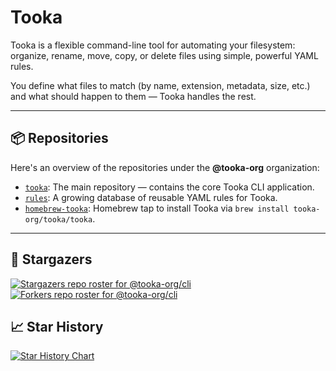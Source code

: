 # Tooka

Tooka is a flexible command-line tool for automating your filesystem: organize, rename, move, copy, or delete files using simple, powerful YAML rules.

You define what files to match (by name, extension, metadata, size, etc.) and what should happen to them — Tooka handles the rest.

---

## 📦 Repositories

Here's an overview of the repositories under the **@tooka-org** organization:

* [`tooka`](https://github.com/tooka-org/tooka): The main repository — contains the core Tooka CLI application.
* [`rules`](https://github.com/tooka-org/rules): A growing database of reusable YAML rules for Tooka.
* [`homebrew-tooka`](https://github.com/tooka-org/homebrew-tooka): Homebrew tap to install Tooka via `brew install tooka-org/tooka/tooka`.

---

## 🌟 Stargazers

[![Stargazers repo roster for @tooka-org/cli](https://reporoster.com/stars/dark/tooka-org/tooka)](https://github.com/tooka-org/tooka/stargazers)
[![Forkers repo roster for @tooka-org/cli](https://reporoster.com/forks/dark/tooka-org/tooka)](https://github.com/tooka-org/tooka/network/members)

## 📈 Star History

<a href="https://www.star-history.com/#tooka-org/cli&Date">
 <picture>
   <source media="(prefers-color-scheme: dark)" srcset="https://api.star-history.com/svg?repos=tooka-org/tooka&type=Date&theme=dark" />
   <source media="(prefers-color-scheme: light)" srcset="https://api.star-history.com/svg?repos=tooka-org/tooka&type=Date" />
   <img alt="Star History Chart" src="https://api.star-history.com/svg?repos=tooka-org/tooka&type=Date" />
 </picture>
</a>
